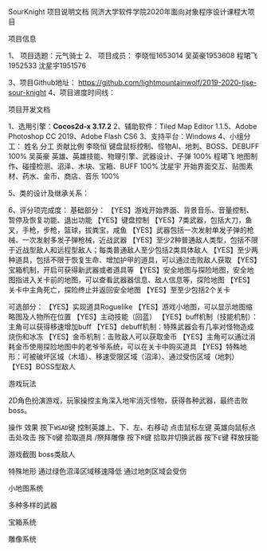 SourKnight 项目说明文档
同济大学软件学院2020年面向对象程序设计课程大项目

项目信息

1、	项目选题：元气骑士
2、	项目成员：
李晓恒1653014	吴英豪1953608	程珺飞1952533	沈星宇1951576

3、项目Github地址： https://github.com/lightmountainwolf/2019-2020-tjse-sour-knight
4、项目进度时间线：


     
项目开发文档

1、选用引擎：**Cocos2d-x 3.17.2**
2、辅助软件：Tiled Map Editor 1.1.5、Adobe Photoshop CC 2019、Adobe Flash CS6
3、支持平台：Windows
4、小组分工：
 姓名	                      分工	                       贡献比例
李晓恒	   键盘鼠标控制、怪物AI、地刺、BOSS、DEBUFF	        100%
吴英豪	   英雄、英雄技能、物理引擎、武器设计、子弹	        100%
程珺飞	  地图制作、碰撞检测、沼泽、木块、宝箱、BUFF	       100%
沈星宇	   开始界面交互、贴图素材、药水、金币、商店、音乐	 100%

5、类的设计及继承关系：














6、评分项完成度：
基础部分：
【YES】游戏开始界面、背景⾳乐、⾳量控制、暂停及恢复功能、退出功能
【YES】键盘控制
【YES】7类武器，包括大刀，鱼叉，手枪，步枪，篮球，拔粪宝，咸鱼
【YES】武器包括一次发射单发子弹的枪械、一次发射多发子弹枪械，近战武器
【YES】至少2种普通敌人类型，包括不限于近战型敌⼈和远程型敌⼈；每类普通敌人⾄少包括2类具体敌⼈
【YES】至少两种道具，包括不限于恢复生命、增加护甲的道具，可以通过击败敌人获取
【YES】宝箱机制，开启可获得新武器或者道具等
【YES】安全地图与探险地图，安全地图指进入关卡前的地图，可以查看武器器信息、敌人信息等，探险地图
【YES】关卡中主角死亡，探险终止并返回安全地图
【YES】⾄至少包括2个关卡

可选部分：
【YES】实现道具Roguelike
【YES】游戏⼩地图，可以显示地图缩略图及人物所在位置 
【YES】主动技能（回蓝）
【YES】buff机制（技能机制）：主⻆可以获得移速增加buff
【YES】debuff机制：特殊武器会有几率对怪物造成烧伤和冰冻
【YES】金币机制：击败敌⼈可以获取金币
【YES】主⻆可以通过消耗金币使用探险地图中的老爷爷系统，可以在关卡中购买道具
【YES】特殊地形：可被破坏区域（木墙）、移速受限区域（沼泽）、通过受伤区域（地刺）
【YES】BOSS型敌人

游戏玩法

2D角色扮演游戏，玩家操控主角深入地牢消灭怪物，获得各种武器，最终击败boss。

操作	效果
按下`WSAD`键	控制英雄上、下、左、右移动
点击鼠标左键	英雄向鼠标点击处攻击
按下`Q`键	拾取道具 /祭拜雕像
按下`R`键	拾取并切换武器
按下`E`键	释放技能
 
游戏截图
 boss类敌人

 
特殊地形 
通过绿色沼泽区域移速降低
通过地刺区域会受伤

 
小地图系统
  
多种多样的武器

 
宝箱系统

 
雕像系统
